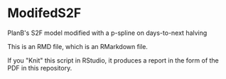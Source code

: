 # ModifedS2F
PlanB's S2F model modified with a p-spline on days-to-next halving

This is an RMD file, which is an RMarkdown file.

If you "Knit" this script in RStudio, it produces a report in the form of the PDF in this repository.
